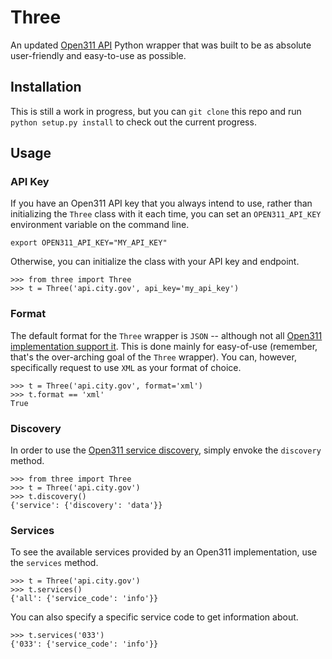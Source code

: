 Three
=====

An updated [Open311 API](http://wiki.open311.org/GeoReport_v2) Python wrapper
that was built to be as absolute user-friendly and easy-to-use as
possible.


Installation
------------

This is still a work in progress, but you can `git clone` this repo and
run `python setup.py install` to check out the current progress.


Usage
-----

### API Key

If you have an Open311 API key that you always intend to use, rather
than initializing the `Three` class with it each time, you can set an
`OPEN311_API_KEY` environment variable on the command line.

    export OPEN311_API_KEY="MY_API_KEY"

Otherwise, you can initialize the class with your API key and endpoint.

    >>> from three import Three
    >>> t = Three('api.city.gov', api_key='my_api_key')


### Format

The default format for the `Three` wrapper is `JSON` -- although not all
[Open311 implementation support it](http://wiki.open311.org/GeoReport_v2#Format_Support).
This is done mainly for easy-of-use (remember, that's the over-arching
goal of the `Three` wrapper). You can, however, specifically request to
use `XML` as your format of choice.

    >>> t = Three('api.city.gov', format='xml')
    >>> t.format == 'xml'
    True


### Discovery

In order to use the [Open311 service discovery](http://wiki.open311.org/Service_Discovery),
simply envoke the `discovery` method.

    >>> from three import Three
    >>> t = Three('api.city.gov')
    >>> t.discovery()
    {'service': {'discovery': 'data'}}


### Services

To see the available services provided by an Open311 implementation, use
the `services` method.

    >>> t = Three('api.city.gov')
    >>> t.services()
    {'all': {'service_code': 'info'}}

You can also specify a specific service code to get information about.

    >>> t.services('033')
    {'033': {'service_code': 'info'}}
